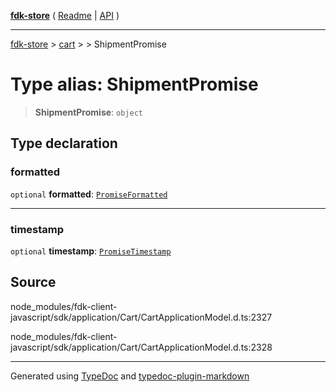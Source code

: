 [**fdk-store**](../../../README.md) ( [Readme](../../../README.md) \| [API](../../../API.md) )

---

[fdk-store](../../../API.md) > [cart](../../README.md) > [<internal>](../README.md) > ShipmentPromise

# Type alias: ShipmentPromise

> **ShipmentPromise**: `object`

## Type declaration

### formatted

`optional` **formatted**: [`PromiseFormatted`](type-alias.PromiseFormatted.md)

---

### timestamp

`optional` **timestamp**: [`PromiseTimestamp`](type-alias.PromiseTimestamp.md)

## Source

node_modules/fdk-client-javascript/sdk/application/Cart/CartApplicationModel.d.ts:2327

node_modules/fdk-client-javascript/sdk/application/Cart/CartApplicationModel.d.ts:2328

---

Generated using [TypeDoc](https://typedoc.org/) and [typedoc-plugin-markdown](https://www.npmjs.com/package/typedoc-plugin-markdown)
